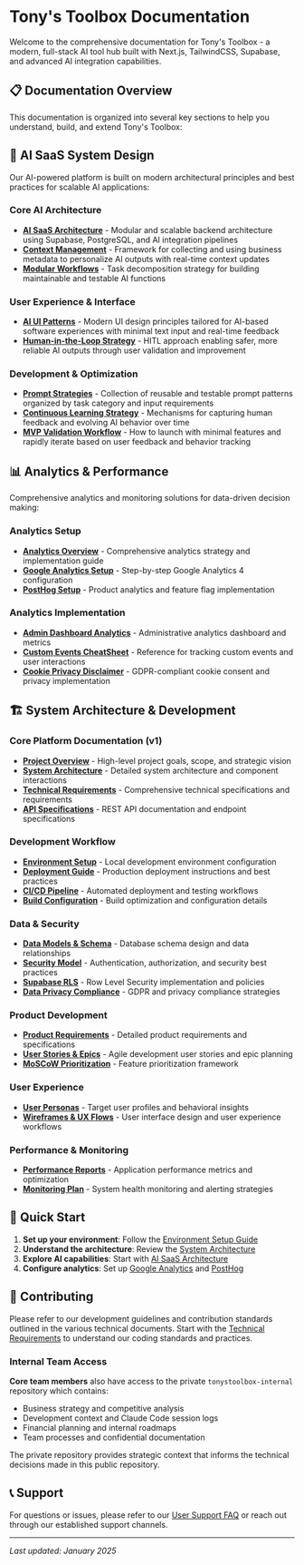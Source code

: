 # Tony's Toolbox Documentation

Welcome to the comprehensive documentation for Tony's Toolbox - a modern, full-stack AI tool hub built with Next.js, TailwindCSS, Supabase, and advanced AI integration capabilities.

## 📋 Documentation Overview

This documentation is organized into several key sections to help you understand, build, and extend Tony's Toolbox:

## 🤖 AI SaaS System Design

Our AI-powered platform is built on modern architectural principles and best practices for scalable AI applications:

### Core AI Architecture
- **[AI SaaS Architecture](./ai/AI_SaaS_Architecture.md)** - Modular and scalable backend architecture using Supabase, PostgreSQL, and AI integration pipelines
- **[Context Management](./ai/Context_Management.md)** - Framework for collecting and using business metadata to personalize AI outputs with real-time context updates
- **[Modular Workflows](./ai/Modular_Workflows.md)** - Task decomposition strategy for building maintainable and testable AI functions

### User Experience & Interface
- **[AI UI Patterns](./ai/AI_UI_Patterns.md)** - Modern UI design principles tailored for AI-based software experiences with minimal text input and real-time feedback
- **[Human-in-the-Loop Strategy](./ai/Human_in_the_Loop.md)** - HITL approach enabling safer, more reliable AI outputs through user validation and improvement

### Development & Optimization
- **[Prompt Strategies](./ai/Prompt_Strategies.md)** - Collection of reusable and testable prompt patterns organized by task category and input requirements
- **[Continuous Learning Strategy](./ai/Continuous_Learning_Strategy.md)** - Mechanisms for capturing human feedback and evolving AI behavior over time
- **[MVP Validation Workflow](./ai/MVP_Validation_Workflow.md)** - How to launch with minimal features and rapidly iterate based on user feedback and behavior tracking

## 📊 Analytics & Performance

Comprehensive analytics and monitoring solutions for data-driven decision making:

### Analytics Setup
- **[Analytics Overview](./analytics/Analytics_Overview.md)** - Comprehensive analytics strategy and implementation guide
- **[Google Analytics Setup](./analytics/Google_Analytics_Setup.md)** - Step-by-step Google Analytics 4 configuration
- **[PostHog Setup](./analytics/PostHog_Setup.md)** - Product analytics and feature flag implementation

### Analytics Implementation
- **[Admin Dashboard Analytics](./analytics/Admin_Dashboard_Analytics.md)** - Administrative analytics dashboard and metrics
- **[Custom Events CheatSheet](./analytics/Custom_Events_CheatSheet.md)** - Reference for tracking custom events and user interactions
- **[Cookie Privacy Disclaimer](./analytics/Cookie_Privacy_Disclaimer.md)** - GDPR-compliant cookie consent and privacy implementation

## 🏗️ System Architecture & Development

### Core Platform Documentation (v1)
- **[Project Overview](./v1/00_Project_Overview.md)** - High-level project goals, scope, and strategic vision
- **[System Architecture](./v1/System_Architecture_Diagram.md)** - Detailed system architecture and component interactions
- **[Technical Requirements](./v1/Technical_Requirements_Doc_TRD.md)** - Comprehensive technical specifications and requirements
- **[API Specifications](./v1/API_Specifications.md)** - REST API documentation and endpoint specifications

### Development Workflow
- **[Environment Setup](./v1/Environment_Setup.md)** - Local development environment configuration
- **[Deployment Guide](./v1/Deployment_Guide.md)** - Production deployment instructions and best practices
- **[CI/CD Pipeline](./v1/CI_CD_Pipeline.md)** - Automated deployment and testing workflows
- **[Build Configuration](./v1/Build_Config_Notes.md)** - Build optimization and configuration details

### Data & Security
- **[Data Models & Schema](./v1/Data_Models_Schema.md)** - Database schema design and data relationships
- **[Security Model](./v1/Security_Model.md)** - Authentication, authorization, and security best practices
- **[Supabase RLS](./v1/Supabase_RLS.md)** - Row Level Security implementation and policies
- **[Data Privacy Compliance](./v1/Data_Privacy_Compliance.md)** - GDPR and privacy compliance strategies

### Product Development
- **[Product Requirements](./v1/Product_Requirements_Document_PRD.md)** - Detailed product requirements and specifications
- **[User Stories & Epics](./v1/User_Stories_Epics.md)** - Agile development user stories and epic planning
- **[MoSCoW Prioritization](./v1/MoSCoW_Prioritization.md)** - Feature prioritization framework

### User Experience
- **[User Personas](./v1/User_Personas.md)** - Target user profiles and behavioral insights
- **[Wireframes & UX Flows](./v1/Wireframes_UX_Flows.md)** - User interface design and user experience workflows

### Performance & Monitoring
- **[Performance Reports](./v1/Performance_Reports.md)** - Application performance metrics and optimization
- **[Monitoring Plan](./v1/Monitoring_Plan.md)** - System health monitoring and alerting strategies

## 🚀 Quick Start

1. **Set up your environment**: Follow the [Environment Setup Guide](./v1/Environment_Setup.md)
2. **Understand the architecture**: Review the [System Architecture](./v1/System_Architecture_Diagram.md)
3. **Explore AI capabilities**: Start with [AI SaaS Architecture](./ai/AI_SaaS_Architecture.md)
4. **Configure analytics**: Set up [Google Analytics](./analytics/Google_Analytics_Setup.md) and [PostHog](./analytics/PostHog_Setup.md)

## 📝 Contributing

Please refer to our development guidelines and contribution standards outlined in the various technical documents. Start with the [Technical Requirements](./v1/Technical_Requirements_Doc_TRD.md) to understand our coding standards and practices.

### **Internal Team Access**

**Core team members** also have access to the private `tonystoolbox-internal` repository which contains:
- Business strategy and competitive analysis
- Development context and Claude Code session logs  
- Financial planning and internal roadmaps
- Team processes and confidential documentation

The private repository provides strategic context that informs the technical decisions made in this public repository.

## 📞 Support

For questions or issues, please refer to our [User Support FAQ](./v1/User_Support_FAQ.md) or reach out through our established support channels.

---

*Last updated: January 2025*
